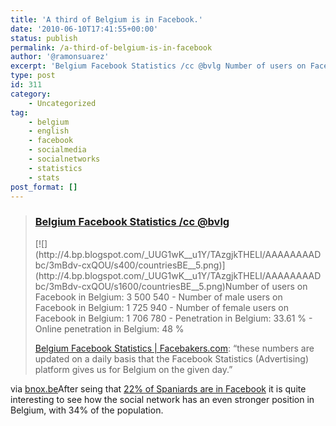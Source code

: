 ```yaml
---
title: 'A third of Belgium is in Facebook.'
date: '2010-06-10T17:41:55+00:00'
status: publish
permalink: /a-third-of-belgium-is-in-facebook
author: '@ramonsuarez'
excerpt: 'Belgium Facebook Statistics /cc @bvlg Number of users on Facebook in Belgium: 3 500 540 Number of male users on Facebook in Belgium: 1 725 940 Number of female users on Facebook in Belgium: 1 706 780 Penetration in Belgium: 33.61 % Online penetrat...'
type: post
id: 311
category:
    - Uncategorized
tag:
    - belgium
    - english
    - facebook
    - socialmedia
    - socialnetworks
    - statistics
    - stats
post_format: []
---
```

> ### [Belgium Facebook Statistics /cc @bvlg](http://www.bnox.be/2010/06/belgium-facebook-statistics-cc-bvlg.html)
> 
> <div class="post-body entry-content">[![](http://4.bp.blogspot.com/_UUG1wK__u1Y/TAzgjkTHELI/AAAAAAAADbc/3mBdv-cxQOU/s400/countriesBE__5.png)](http://4.bp.blogspot.com/_UUG1wK__u1Y/TAzgjkTHELI/AAAAAAAADbc/3mBdv-cxQOU/s1600/countriesBE__5.png)Number of users on Facebook in Belgium: 3 500 540 - Number of male users on Facebook in Belgium: 1 725 940
> - Number of female users on Facebook in Belgium: 1 706 780
> - Penetration in Belgium: 33.61 %
> - Online penetration in Belgium: 48 %
> 
> [Belgium Facebook Statistics | Facebakers.com](http://www.facebakers.com/countries-with-facebook/BE/): “these numbers are updated on a daily basis that the Facebook Statistics (Advertising) platform gives us for Belgium on the given day.”
> 
> </div>

via [bnox.be](http://www.bnox.be/2010/06/belgium-facebook-statistics-cc-bvlg.html)</div>After seing that [22% of Spaniards are in Facebook](http://ramonsuarez.com/a-fifth-of-spain-is-in-facebook-stats-of-face) it is quite interesting to see how the social network has an even stronger position in Belgium, with 34% of the population.

</div>